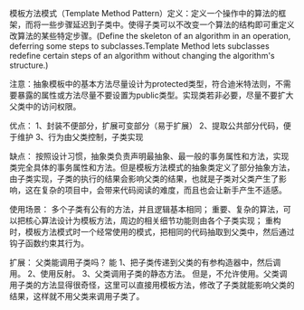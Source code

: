 模板方法模式（Template Method Pattern）定义：定义一个操作中的算法的框架，而将一些步骤延迟到子类中。使得子类可以不改变一个算法的结构即可重定义改算法的某些特定步骤。(Define the skeleton of an algorithm in an operation, deferring some steps to subclasses.Template Method lets subclasses redefine certain steps of an algorithm without changing the algorithm's structure.)

注意：抽象模板中的基本方法尽量设计为protected类型，符合迪米特法则，不需要暴露的属性或方法尽量不要设置为public类型。实现类若非必要，尽量不要扩大父类中的访问权限。

优点：
1、封装不便部分，扩展可变部分（易于扩展）
2、提取公共部分代码，便于维护
3、行为由父类控制，子类实现

缺点：
按照设计习惯，抽象类负责声明最抽象、最一般的事务属性和方法，实现类完全具体的事务属性和方法。但是模板方法模式的抽象类定义了部分抽象方法，由子类实现，子类的执行的结果会影响父类的结果，也就是子类对父类产生了影响，这在复杂的项目中，会带来代码阅读的难度，而且也会让新手产生不适感。

使用场景：
多个子类有公有的方法，并且逻辑基本相同；
重要、复杂的算法，可以把核心算法设计为模板方法，周边的相关细节功能则由各个子类实现；
重构时，模板方法模式时一个经常使用的模式，把相同的代码抽取到父类中，然后通过钩子函数约束其行为。


扩展：
父类能调用子类吗？
能
1、把子类传递到父类的有参构造器中，然后调用。
2、使用反射。
3、父类调用子类的静态方法。
但是，不允许使用。父类调用子类的方法显得很奇怪，这里可以直接用模板方法，修改了子类就能影响父类的结果，这样就不用父类来调用子类了。